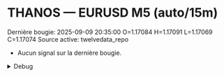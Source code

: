# THANOS — EURUSD M5 (auto/15m)
Dernière bougie: 2025-09-09 20:35:00  O=1.17084  H=1.17091  L=1.17069  C=1.17074
Source active: twelvedata_repo

- Aucun signal sur la dernière bougie.

<details><summary>Debug</summary>

- TD_API_KEY manquant.

</details>